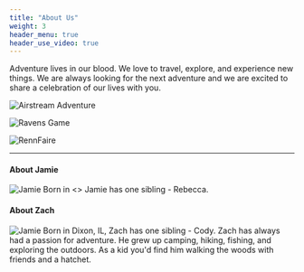 ```yaml
---
title: "About Us"
weight: 3
header_menu: true
header_use_video: true
---
```


Adventure lives in our blood. We love to travel, explore, and experience new things. We are always looking for the next adventure and we are excited to share a celebration of our lives with you.

![Airstream Adventure](/images/airstream_adventure.jpeg)

![Ravens Game](/images/jz_ravens.jpeg)

![RennFaire](/images/jz_renn.jpeg)

----


#### About Jamie
![Jamie](/images/jamie_cinematic.gif)
Born in <> Jamie has one sibling - Rebecca.


#### About Zach
![Jamie](/images/zach.jpeg)
Born in Dixon, IL, Zach has one sibling - Cody. Zach has always had a passion for adventure. He grew up camping, hiking, fishing, and exploring the outdoors. As a kid you'd find him walking the woods with friends and a hatchet.
